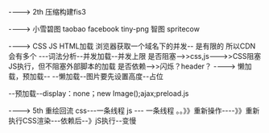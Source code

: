 ---->
2th 
压缩构建fis3

---->
小雪碧图  taobao  facebook tiny-png 智图  spritecow

---->
CSS JS HTML加载
浏览器获取一个域名下的并发-- 是有限的  所以CDN会有多个
    ---词法分析--并发加载--并发上限
是否阻塞-->>css,js--->>CSS阻塞JS执行，但不阻塞外部脚本的加载
是否依赖-->>闪烁？header？
---->
懒加载，预加载--
--懒加载--图片要先设置高度--占位

--预加载--display：none；new Image();ajax;preload.js

---->
5th  重绘回流
css---一条线程
js --- 一条线程   。。》》重新操作----》》重新执行CSS渲染---依赖后--》jS执行--变慢